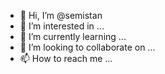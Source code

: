 - 👋 Hi, I’m @semistan
- 👀 I’m interested in ...
- 🌱 I’m currently learning ...
- 💞️ I’m looking to collaborate on ...
- 📫 How to reach me ...

<!---
semistan/semistan is a ✨ special ✨ repository because its `README.md` (this file) appears on your GitHub profile.
You can click the Preview link to take a look at your changes.
--->

